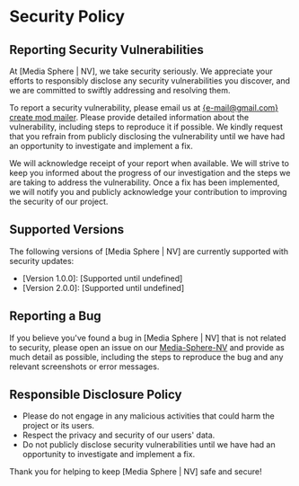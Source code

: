 # Security Policy

## Reporting Security Vulnerabilities

At [Media Sphere | NV], we take security seriously. We appreciate your efforts to responsibly disclose any security vulnerabilities you discover, and we are committed to swiftly addressing and resolving them.

To report a security vulnerability, please email us at [{e-mail@gmail.com} create mod mailer](mailto:security@example.com). Please provide detailed information about the vulnerability, including steps to reproduce it if possible. We kindly request that you refrain from publicly disclosing the vulnerability until we have had an opportunity to investigate and implement a fix.

We will acknowledge receipt of your report when available. We will strive to keep you informed about the progress of our investigation and the steps we are taking to address the vulnerability. Once a fix has been implemented, we will notify you and publicly acknowledge your contribution to improving the security of our project.

## Supported Versions

The following versions of [Media Sphere | NV] are currently supported with security updates:

- [Version 1.0.0]: [Supported until undefined]
- [Version 2.0.0]: [Supported until undefined]

## Reporting a Bug

If you believe you've found a bug in [Media Sphere | NV] that is not related to security, please open an issue on our [Media-Sphere-NV](https://github.com/OmegaEpidex/Media-Sphere-NV/issues) and provide as much detail as possible, including the steps to reproduce the bug and any relevant screenshots or error messages.

## Responsible Disclosure Policy

- Please do not engage in any malicious activities that could harm the project or its users.
- Respect the privacy and security of our users' data.
- Do not publicly disclose security vulnerabilities until we have had an opportunity to investigate and implement a fix.

Thank you for helping to keep [Media Sphere | NV] safe and secure!
